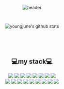 <div align="center">
  
  ![header](https://capsule-render.vercel.app/api?text=seablood's%20hub)
</div>
</br>
<div align="center">
  
  ![youngjune's github stats](https://github-readme-stats.vercel.app/api?username=seablood&show_icons=true)
</div>
</br>
</br>
</br>
<div align="center">
  
  ##  💻my stack💻
</div>

<div align="center">
  
  <img src="https://img.shields.io/badge/GitHub-181717?style=flat-square&logo=github&logoColor=white"/>  <img src="https://img.shields.io/badge/IDEA-000000?style=flat-square&logo=intellijidea&logoColor=white"/>   <img src="https://img.shields.io/badge/PyCharm-000000?style=flat-square&logo=pycharm&logoColor=white"/>   <img src="https://img.shields.io/badge/VSCode-007ACC?style=flat-square&logo=visualstudiocode&logoColor=white"/>
   <img src="https://img.shields.io/badge/C++-00599C?style=flat-square&logo=cplusplus&logoColor=white"/>   <img src="https://img.shields.io/badge/Python-3776AB?style=flat-square&logo=python&logoColor=white"/>   <img src="https://img.shields.io/badge/Spring-6DB33F?style=flat-square&logo=spring&logoColor=white"/>   <img src="https://img.shields.io/badge/SpringBoot-6DB33F?style=flat-square&logo=springboot&logoColor=white"/>   
   <img src="https://img.shields.io/badge/SpringSecurity-6DB33F?style=flat-square&logo=springsecurity&logoColor=white"/>   <img src="https://img.shields.io/badge/Gradle-02303A?style=flat-square&logo=gradle&logoColor=white"/>  <img src="https://img.shields.io/badge/MySQL-4479A1?style=flat-square&logo=mysql&logoColor=white"/>   <img src="https://img.shields.io/badge/MariaDB-003545?style=flat-square&logo=mariadb&logoColor=white"/>   <img src="https://img.shields.io/badge/MongoDB-47A248?style=flat-square&logo=mongodb&logoColor=white"/>  <img src="https://img.shields.io/badge/Swagger-85EA2D?style=flat-square&logo=swagger&logoColor=white"/>  <img src="https://img.shields.io/badge/JavaScript-F7DF1E?style=flat-square&logo=javascript&logoColor=white"/>  <img src="https://img.shields.io/badge/HuggingFace-FFD21E?style=flat-square&logo=huggingface&logoColor=white"/>  <img src="https://img.shields.io/badge/NaverCloud-03C75A?style=flat-square&logo=naver&logoColor=white"/>
</div>




<!--
**seablood/seablood** is a ✨ _special_ ✨ repository because its `README.md` (this file) appears on your GitHub profile.

Here are some ideas to get you started:

- 🔭 I’m currently working on ...
- 🌱 I’m currently learning ...
- 👯 I’m looking to collaborate on ...
- 🤔 I’m looking for help with ...
- 💬 Ask me about ...
- 📫 How to reach me: ...
- 😄 Pronouns: ...
- ⚡ Fun fact: ...
-->
